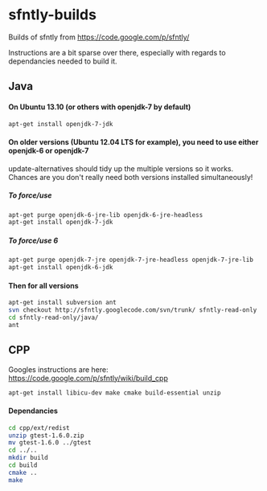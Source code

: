 sfntly-builds
=============

Builds of sfntly from https://code.google.com/p/sfntly/

Instructions are a bit sparse over there, especially with regards to dependancies needed to build it.

Java
------

#### On Ubuntu 13.10 (or others with openjdk-7 by default)
```bash
apt-get install openjdk-7-jdk
```

#### On older versions (Ubuntu 12.04 LTS for example), you need to use either openjdk-6 or openjdk-7

update-alternatives should tidy up the multiple versions so it works. Chances are you don't really need both versions installed simultaneously!

##### To force/use 
```bash
apt-get purge openjdk-6-jre-lib openjdk-6-jre-headless
apt-get install openjdk-7-jdk
```

##### To force/use 6
```bash
apt-get purge openjdk-7-jre openjdk-7-jre-headless openjdk-7-jre-lib
apt-get install openjdk-6-jdk
```

#### Then for all versions
```bash
apt-get install subversion ant
svn checkout http://sfntly.googlecode.com/svn/trunk/ sfntly-read-only
cd sfntly-read-only/java/
ant
```

CPP
------
Googles instructions are here: https://code.google.com/p/sfntly/wiki/build_cpp


```bash
apt-get install libicu-dev make cmake build-essential unzip
```

#### Dependancies
```bash
cd cpp/ext/redist
unzip gtest-1.6.0.zip
mv gtest-1.6.0 ../gtest
cd ../..
mkdir build
cd build
cmake ..
make
```
